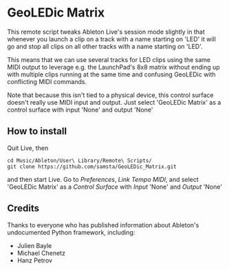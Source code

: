 # GeoLEDic Matrix

This remote script tweaks Ableton Live's session mode slightly in that whenever you launch a clip on a track with a name starting on 'LED'
it will go and stop all clips on all other tracks with a name starting on 'LED'.

This means that we can use several tracks for LED clips using the same MIDI output to leverage e.g. the LaunchPad's 8x8 matrix 
without ending up with multiple clips running at the same time and confusing GeoLEDic with conflicting MIDI commands.

Note that because this isn't tied to a physical device, this control surface doesn't really use MIDI input and output.
Just select 'GeoLEDic Matrix' as a control surface with input 'None' and output 'None'


## How to install

Quit Live, then

```
cd Music/Ableton/User\ Library/Remote\ Scripts/
git clone https://github.com/samsta/GeoLEDic_Matrix.git
```

and then start Live. Go to _Preferences_, _Link Tempo MIDI_, and select 'GeoLEDic Matrix' as a _Control Surface_ with _Input_ 'None' and _Output_ 'None'

## Credits

Thanks to everyone who has published information about Ableton's undocumented Python framework, including:

- Julien Bayle
- Michael Chenetz
- Hanz Petrov
